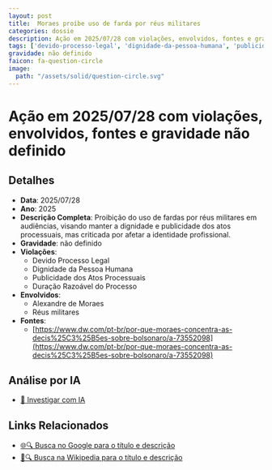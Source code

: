 ```yaml
---
layout: post
title:  Moraes proíbe uso de farda por réus militares
categories: dossie
description: Ação em 2025/07/28 com violações, envolvidos, fontes e gravidade não definido
tags: ['devido-processo-legal', 'dignidade-da-pessoa-humana', 'publicidade-dos-atos-processuais', 'duracao-razoavel-do-processo', 'alexandre-de-moraes', 'reus-militares', 'gravidade-nao-definido']
gravidade: não definido
faicon: fa-question-circle
image:
  path: "/assets/solid/question-circle.svg"
---
```


# Ação em 2025/07/28 com violações, envolvidos, fontes e gravidade não definido

## Detalhes
- **Data**: 2025/07/28
- **Ano**: 2025
- **Descrição Completa**: Proibição do uso de fardas por réus militares em audiências, visando manter a dignidade e publicidade dos atos processuais, mas criticada por afetar a identidade profissional.
- **Gravidade**: não definido <i class="fas fa-question-circle fa-2x"></i>
- **Violações**:
  - Devido Processo Legal
  - Dignidade da Pessoa Humana
  - Publicidade dos Atos Processuais
  - Duração Razoável do Processo
- **Envolvidos**:
  - Alexandre de Moraes
  - Réus militares
- **Fontes**:
  - [https://www.dw.com/pt-br/por-que-moraes-concentra-as-decis%25C3%25B5es-sobre-bolsonaro/a-73552098](https://www.dw.com/pt-br/por-que-moraes-concentra-as-decis%25C3%25B5es-sobre-bolsonaro/a-73552098)

## Análise por IA
- [🤖 Investigar com IA](https://www.perplexity.ai/search?q=%22Alexandre%20de%20Moraes%22%20Moraes%20pro%C3%ADbe%20uso%20de%20farda%20por%20r%C3%A9us%20militares%20Proibi%C3%A7%C3%A3o%20do%20uso%20de%20fardas%20por%20r%C3%A9us%20militares%20em%20audi%C3%AAncias%2C%20visando%20manter%20a%20dignidade%20e%20publicidade%20dos%20atos%20processuais%2C%20mas%20criticada%20por%20afetar%20a%20identidade%20profissional.%20Devido%20Processo%20Legal%20Dignidade%20da%20Pessoa%20Humana%20Publicidade%20dos%20Atos%20Processuais%20Dura%C3%A7%C3%A3o%20Razo%C3%A1vel%20do%20Processo%202025%20gravidade%20n%C3%A3o%20definido)

## Links Relacionados
- [🌐🔍 Busca no Google para o título e descrição](https://www.google.com/search?q=%22Alexandre%20de%20Moraes%22%20Moraes%20pro%C3%ADbe%20uso%20de%20farda%20por%20r%C3%A9us%20militares%20Proibi%C3%A7%C3%A3o%20do%20uso%20de%20fardas%20por%20r%C3%A9us%20militares%20em%20audi%C3%AAncias%2C%20visando%20manter%20a%20dignidade%20e%20publicidade%20dos%20atos%20processuais%2C%20mas%20criticada%20por%20afetar%20a%20identidade%20profissional.%20Devido%20Processo%20Legal%20Dignidade%20da%20Pessoa%20Humana%20Publicidade%20dos%20Atos%20Processuais%20Dura%C3%A7%C3%A3o%20Razo%C3%A1vel%20do%20Processo%202025%20gravidade%20n%C3%A3o%20definido)
- [📖🔍 Busca na Wikipedia para o título e descrição](https://pt.wikipedia.org/w/index.php?search=%22Alexandre%20de%20Moraes%22%20Moraes%20pro%C3%ADbe%20uso%20de%20farda%20por%20r%C3%A9us%20militares%20Proibi%C3%A7%C3%A3o%20do%20uso%20de%20fardas%20por%20r%C3%A9us%20militares%20em%20audi%C3%AAncias%2C%20visando%20manter%20a%20dignidade%20e%20publicidade%20dos%20atos%20processuais%2C%20mas%20criticada%20por%20afetar%20a%20identidade%20profissional.%20Devido%20Processo%20Legal%20Dignidade%20da%20Pessoa%20Humana%20Publicidade%20dos%20Atos%20Processuais%20Dura%C3%A7%C3%A3o%20Razo%C3%A1vel%20do%20Processo%202025%20gravidade%20n%C3%A3o%20definido)

